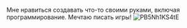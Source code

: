 Мне нравиться создавать что-то своими руками, включая программирование. Мечтаю писать игры!
![PB5Nh1KS4tE](https://user-images.githubusercontent.com/125327288/226293010-4a89edac-e8ae-4d4c-8b2e-fba473b4bec8.jpg)
